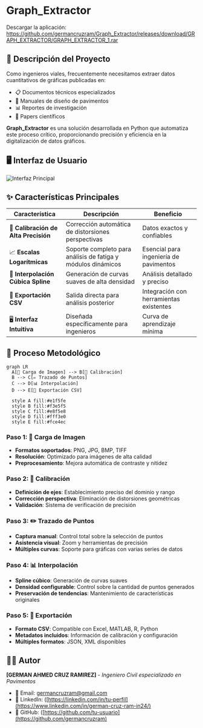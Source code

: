 # Graph_Extractor
Descargar la aplicación: https://github.com/germancruzram/Graph_Extractor/releases/download/GRAPH_EXTRACTOR/GRAPH_EXTRACTOR_1.rar

## 🎯 Descripción del Proyecto

Como ingenieros viales, frecuentemente necesitamos extraer datos cuantitativos de gráficas publicadas en:
- 📋 Documentos técnicos especializados
- 📖 Manuales de diseño de pavimentos
- 📊 Reportes de investigación
- 🔬 Papers científicos

**Graph_Extractor** es una solución desarrollada en Python que automatiza este proceso crítico, proporcionando precisión y eficiencia en la digitalización de datos gráficos.

## 🖥️ Interfaz de Usuario

![Interfaz Principal](screenshots/main_interface.png)

## ✨ Características Principales

| Característica | Descripción | Beneficio |
|----------------|-------------|-----------|
| 🎯 **Calibración de Alta Precisión** | Corrección automática de distorsiones perspectivas | Datos exactos y confiables |
| 📈 **Escalas Logarítmicas** | Soporte completo para análisis de fatiga y módulos dinámicos | Esencial para ingeniería de pavimentos |
| 🔄 **Interpolación Cúbica Spline** | Generación de curvas suaves de alta densidad | Análisis detallado y preciso |
| 💾 **Exportación CSV** | Salida directa para análisis posterior | Integración con herramientas existentes |
| 🖥️ **Interfaz Intuitiva** | Diseñada específicamente para ingenieros | Curva de aprendizaje mínima |


## 🔧 Proceso Metodológico

```mermaid
graph LR
  A[📁 Carga de Imagen] --> B[🎯 Calibración]
  B --> C[✏️ Trazado de Puntos]
  C --> D[📊 Interpolación]
  D --> E[💾 Exportación CSV]
  
  style A fill:#e1f5fe
  style B fill:#f3e5f5
  style C fill:#e8f5e8
  style D fill:#fff3e0
  style E fill:#fce4ec
```



### Paso 1: 📁 Carga de Imagen
- **Formatos soportados**: PNG, JPG, BMP, TIFF
- **Resolución**: Optimizado para imágenes de alta calidad
- **Preprocesamiento**: Mejora automática de contraste y nitidez

### Paso 2: 🎯 Calibración
- **Definición de ejes**: Establecimiento preciso del dominio y rango
- **Corrección perspectiva**: Eliminación de distorsiones geométricas
- **Validación**: Sistema de verificación de precisión

### Paso 3: ✏️ Trazado de Puntos
- **Captura manual**: Control total sobre la selección de puntos
- **Asistencia visual**: Zoom y herramientas de precisión
- **Múltiples curvas**: Soporte para gráficas con varias series de datos

### Paso 4: 📊 Interpolación
- **Spline cúbico**: Generación de curvas suaves
- **Densidad configurable**: Control sobre la cantidad de puntos generados
- **Preservación de tendencias**: Mantenimiento de características originales

### Paso 5: 💾 Exportación
- **Formato CSV**: Compatible con Excel, MATLAB, R, Python
- **Metadatos incluidos**: Información de calibración y configuración
- **Múltiples formatos**: JSON, XML disponibles


## 👨‍💼 Autor

**[GERMAN AHMED CRUZ RAMIREZ]** - *Ingeniero Civil especializado en Pavimentos*

- 📧 Email: germancruzram@gmail.com
- 💼 LinkedIn: ([https://linkedin.com/in/tu-perfil](https://www.linkedin.com/in/german-cruz-ram-in24/)
- 🐙 GitHub: ([https://github.com/tu-usuario](https://github.com/germancruzram)
